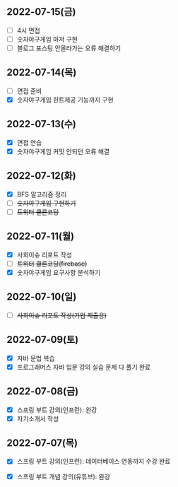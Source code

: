 ## 2022-07-15(금)
- [ ] 4시 면접
- [ ] 숫자야구게임 마저 구현
- [ ] 블로그 포스팅 안올라가는 오류 해결하기

## 2022-07-14(목)
- [ ] 면접 준비
- [x] 숫자야구게임 힌트제공 기능까지 구현

## 2022-07-13(수)
- [x] 면접 연습
- [x] 숫자야구게임 커밋 안되던 오류 해결

## 2022-07-12(화)
- [x] BFS 알고리즘 정리
- [ ] ~~숫자야구게임 구현하기~~
- [ ] ~~트위터 클론코딩~~

## 2022-07-11(월)
- [x] 사회이슈 리포트 작성
- [ ] ~~트위터 클론코딩(firebase)~~
- [x] 숫자야구게임 요구사항 분석하기

## 2022-07-10(일)
- [ ] ~~사회이슈 리포트 작성(기업 제출용)~~

## 2022-07-09(토)
- [x] 자바 문법 복습
- [x] 프로그래머스 자바 입문 강의 실습 문제 다 풀기 완료

## 2022-07-08(금)
- [x] 스프링 부트 강의(인프런): 완강
- [x] 자기소개서 작성

## 2022-07-07(목)
- [x] 스프링 부트 강의(인프런): 데이터베이스 연동까지 수강 완료
- [x] 스프링 부트 개념 강의(유튜브): 완강


